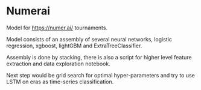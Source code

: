# Numerai
Model for https://numer.ai/ tournaments. 

Model consists of an assembly of several neural networks, logistic regression, xgboost, lightGBM and ExtraTreeClassifier.

Assembly is done by stacking, there is also a script for higher level feature extraction and data exploration notebook.

Next step would be grid search for optimal hyper-parameters and try to use LSTM on eras as time-series classification.
